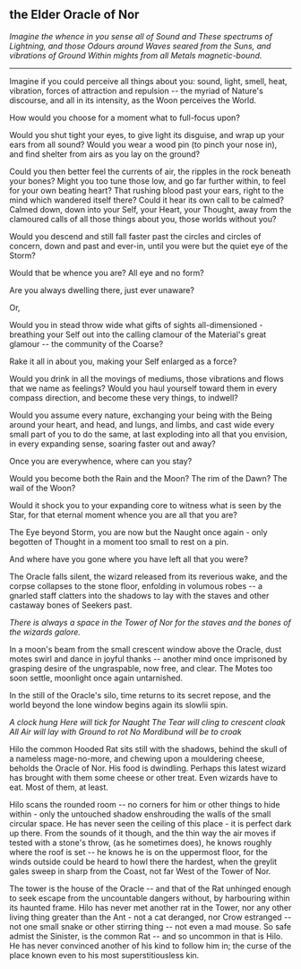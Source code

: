 ## the Elder Oracle of Nor

*Imagine the whence in you sense all of Sound and
These spectrums of Lightning, and those Odours around
Waves seared from the Suns, and vibrations of Ground
Within mights from all Metals magnetic-bound.*

---

Imagine if you could perceive all things about you: sound, light, smell, heat, vibration, forces of attraction and repulsion -- the myriad of Nature's discourse, and all in its intensity, as the Woon perceives the World.

How would you choose for a moment what to full-focus upon?

Would you shut tight your eyes, to give light its disguise, and wrap up your ears from all sound? Would you wear a wood pin (to pinch your nose in), and find shelter from airs as you lay on the ground?

Could you then better feel the currents of air, the ripples in the rock beneath your bones? Might you too tune those low, and go far further within, to feel for your own beating heart? That rushing blood past your ears, right to the mind which wandered itself there? Could it hear its own call to be calmed? Calmed down, down into your Self, your Heart, your Thought, away from the clamoured calls of all those things about you, those worlds without you?

Would you descend and still fall faster past the circles and circles of concern, down and past and ever-in, until you were but the quiet eye of the Storm?

Would that be whence you are? All eye and no form? 

Are you always dwelling there, just ever unaware?

Or,

Would you in stead throw wide what gifts of sights all-dimensioned - breathing your Self out into the calling clamour of the Material's great glamour -- the community of the Coarse?

Rake it all in about you, making your Self enlarged as a force?

Would you drink in all the movings of mediums, those vibrations and flows that we name as feelings? Would you haul yourself toward them in every compass direction, and become these very things, to indwell? 

Would you assume every nature, exchanging your being with the Being around your heart, and head, and lungs, and limbs, and cast wide every small part of you to do the same, at last exploding into all that you envision, in every expanding sense, soaring faster out and away?

Once you are everywhence, where can you stay?

Would you become both the Rain and the Moon? The rim of the Dawn? The wail of the Woon?

Would it shock you to your expanding core to witness what is seen by the Star, for that eternal moment whence you are all that you are?

The Eye beyond Storm, you are now but the Naught once again - only begotten of Thought in a moment too small to rest on a pin.

And where have you gone where you have left all that you were?

The Oracle falls silent, the wizard released from its reverious wake, and the corpse collapses to the stone floor, enfolding in volumous robes -- a gnarled staff clatters into the shadows to lay with the staves and other castaway bones of Seekers past. 

*There is always a space in the Tower of Nor for the staves and the bones of the wizards galore.*

In a moon's beam from the small crescent window above the Oracle, dust motes swirl and dance in joyful thanks -- another mind once imprisoned by grasping desire of the ungraspable, now free, and clear. The Motes too soon settle, moonlight once again untarnished.

In the still of the Oracle's silo, time returns to its secret repose, and the world beyond the lone window begins again its slowlii spin.

*A clock hung Here will tick for Naught
The Tear will cling to crescent cloak
All Air will lay with Ground to rot
No Mordibund will be to croak*

Hilo the common Hooded Rat sits still with the shadows, behind the skull of a nameless mage-no-more, and chewing upon a mouldering cheese, beholds the Oracle of Nor. His food is dwindling. Perhaps this latest wizard has brought with them some cheese or other treat. Even wizards have to eat. Most of them, at least. 

Hilo scans the rounded room -- no corners for him or other things to hide within - only the untouched shadow enshrouding the walls of the small circular space. He has never seen the ceiling of this place - it is perfect dark up there. From the sounds of it though, and the thin way the air moves if tested with a stone's throw, (as he sometimes does), he knows roughly where the roof is set -- he knows he is on the uppermost floor, for the winds outside could be heard to howl there the hardest, when the greylit gales sweep in sharp from the Coast, not far West of the Tower of Nor. 

The tower is the house of the Oracle -- and that of the Rat unhinged enough to seek escape from the uncountable dangers without, by harbouring within its haunted frame. Hilo has never met another rat in the Tower, nor any other living thing greater than the Ant - not a cat deranged, nor Crow estranged -- not one small snake or other stirring thing -- not even a mad mouse. So safe admist the Sinister, is the common Rat -- and so uncommon in that is Hilo. He has never convinced another of his kind to follow him in; the curse of the place known even to his most superstitiousless kin.





























